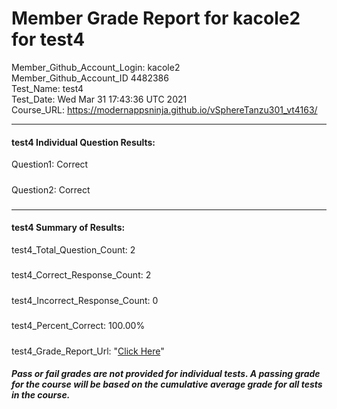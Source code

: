 # Member Grade Report for kacole2 for test4  
   
Member_Github_Account_Login: kacole2  
Member_Github_Account_ID 4482386  
Test_Name: test4  
Test_Date: Wed Mar 31 17:43:36 UTC 2021  
Course_URL: https://modernappsninja.github.io/vSphereTanzu301_vt4163/  
   
---  
#### test4 Individual Question Results:  
Question1: Correct  
#####  
Question2: Correct  
#####  
---  
#### test4 Summary of Results:  
test4_Total_Question_Count: 2  
#####  
test4_Correct_Response_Count: 2  
#####  
test4_Incorrect_Response_Count: 0  
#####  
test4_Percent_Correct: 100.00%  
#####  
test4_Grade_Report_Url: "[Click Here](https://github.com/modernappsninjas/kacole2/blob/main/static/userdata/courses/vSphereTanzu301_vt4163/grade_report.pr158.test4.md)"
##### Pass or fail grades are not provided for individual tests. A passing grade for the course will be based on the cumulative average grade for all tests in the course.  
